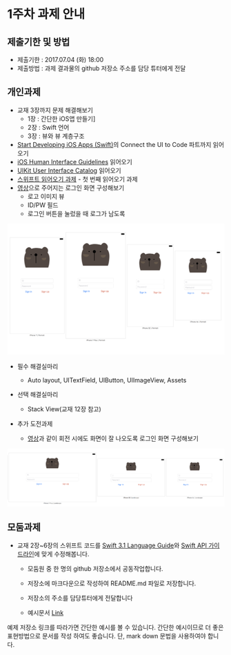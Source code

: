 # 1주차 과제 안내

## 제출기한 및 방법

* 제출기한 : 2017.07.04 (화) 18:00
* 제출방법 : 과제 결과물의 github 저장소 주소를 담당 튜터에게 전달

## 개인과제

* 교재 3장까지 문제 해결해보기
	* 1장 : 간단한 iOS앱 만들기]
	* 2장 : Swift 언어
	* 3장 : 뷰와 뷰 계층구조
* [Start Developing iOS Apps (Swift)](https://developer.apple.com/library/content/referencelibrary/GettingStarted/DevelopiOSAppsSwift/index.html)의 Connect the UI to Code 파트까지 읽어오기
* [iOS Human Interface Guidelines](https://developer.apple.com/ios/human-interface-guidelines/) 읽어오기
* [UIKit User Interface Catalog](https://developer.apple.com/library/content/documentation/UserExperience/Conceptual/UIKitUICatalog/) 읽어오기
* [스위프트 읽어오기 과제](reading/ios_reading_assignment_swift_1.pdf) - 첫 번째 읽어오기 과제
* [영상](video/login_view.mov)으로 주어지는 로그인 화면 구성해보기
	* 로고 이미지 뷰
	* ID/PW 필드
	* 로그인 버튼을 눌렀을 때 로그가 남도록

![login_view](images/login_view.png)
 
* 필수 해결실마리
	* Auto layout, UITextField, UIButton, UIImageView, Assets
* 선택 해결실마리
	* Stack View(교재 12장 참고)
	
* 추가 도전과제
	* [영상](video/login_view_rotate.mov)과 같이 회전 시에도 화면이 잘 나오도록 로그인 화면 구성해보기

![login_view](images/login_view_rotate.png)

## 모둠과제

* 교재 2장~6장의 스위프트 코드를 [Swift 3.1 Language Guide](https://developer.apple.com/library/content/documentation/Swift/Conceptual/Swift_Programming_Language/TheBasics.html)와 [Swift API 가이드라인](https://github.com/connect-boostcamp/SwiftAPIDesignGuidelines)에 맞게 수정해봅니다.
	* 모둠원 중 한 명의 github 저장소에서 공동작업합니다.
	* 저장소에 마크다운으로 작성하여 README.md 파일로 저장합니다.
	* 저장소의 주소를 담당튜터에게 전달합니다

	* 예시문서 [Link](https://github.com/connect-boostcamp/SwiftNamingCorrectionSample)

예제 저장소 링크를 따라가면 간단한 예시를 볼 수 있습니다. 간단한 예시이므로 더 좋은 표현방법으로 문서를 작성 하여도 좋습니다. 단, mark down 문법을 사용하여야 합니다.
